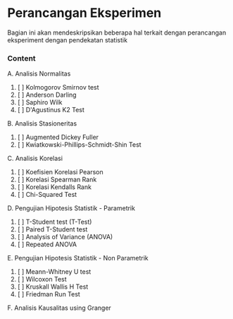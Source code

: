 # Perancangan Eksperimen
Bagian ini akan mendeskripsikan beberapa hal terkait dengan perancangan eksperiment dengan pendekatan statistik

### Content
A. Analisis Normalitas
1. [ ] Kolmogorov Smirnov test
2. [ ] Anderson Darling
3. [ ] Saphiro Wilk
4. [ ] D'Agustinus K2 Test

B. Analisis Stasioneritas
1. [ ] Augmented Dickey Fuller
2. [ ] Kwiatkowski-Phillips-Schmidt-Shin Test

C. Analisis Korelasi
1. [ ] Koefisien Korelasi Pearson
2. [ ] Korelasi Spearman Rank
3. [ ] Korelasi Kendalls Rank
4. [ ] Chi-Squared Test

D. Pengujian Hipotesis Statistik - Parametrik
1. [ ] T-Student test (T-Test)
2. [ ] Paired T-Student test
3. [ ] Analysis of Variance (ANOVA)
4. [ ] Repeated ANOVA

E. Pengujian Hipotesis Statistik - Non Parametrik
1. [ ] Meann-Whitney U test
2. [ ] Wilcoxon Test
3. [ ] Kruskall Wallis H Test
4. [ ] Friedman Run Test

F. Analisis Kausalitas using Granger
